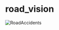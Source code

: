 # road_vision
![RoadAccidents](https://github.com/Asif0401/road_vision/assets/84279029/f662a9f7-3665-47f0-acac-1ea57b024807)
